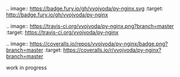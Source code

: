 .. image:: https://badge.fury.io/gh/vvojvoda/py-nginx.svg
    :target: http://badge.fury.io/gh/vvojvoda/py-nginx

.. image:: https://travis-ci.org/vvojvoda/py-nginx.png?branch=master
        :target: https://travis-ci.org/vvojvoda/py-nginx
        
.. image:: https://coveralls.io/repos/vvojvoda/py-nginx/badge.png?branch=master
        :target: https://coveralls.io/r/vvojvoda/py-nginx?branch=master

work in progress
